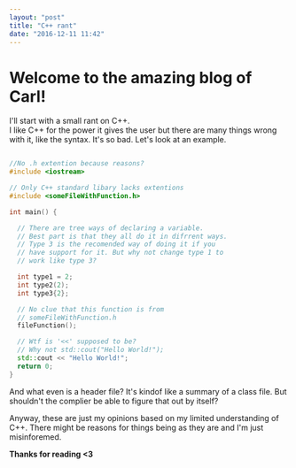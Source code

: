 ```yaml
---
layout: "post"
title: "C++ rant"
date: "2016-12-11 11:42"
---
```


# Welcome to the amazing blog of Carl!

I'll start with a small rant on C++.  
I like C++ for the power it gives the user but there are many things wrong with it, like the syntax. It's so bad. Let's look at an example.

```cpp

//No .h extention because reasons?
#include <iostream>

// Only C++ standard libary lacks extentions
#include <someFileWithFunction.h>

int main() {

  // There are tree ways of declaring a variable.
  // Best part is that they all do it in difrrent ways.
  // Type 3 is the recomended way of doing it if you
  // have support for it. But why not change type 1 to
  // work like type 3?

  int type1 = 2;
  int type2(2);
  int type3{2};

  // No clue that this function is from
  // someFileWithFunction.h
  fileFunction();

  // Wtf is '<<' supposed to be?
  // Why not std::cout("Hello World!");
  std::cout << "Hello World!";
  return 0;
}
```

And what even is a header file? It's kindof like a summary of a class file. But shouldn't the complier be able to figure that out by itself?

Anyway, these are just my opinions based on my limited understanding of C++. There might be reasons for things being as they are and I'm just misinforemed.

**Thanks for reading <3**
